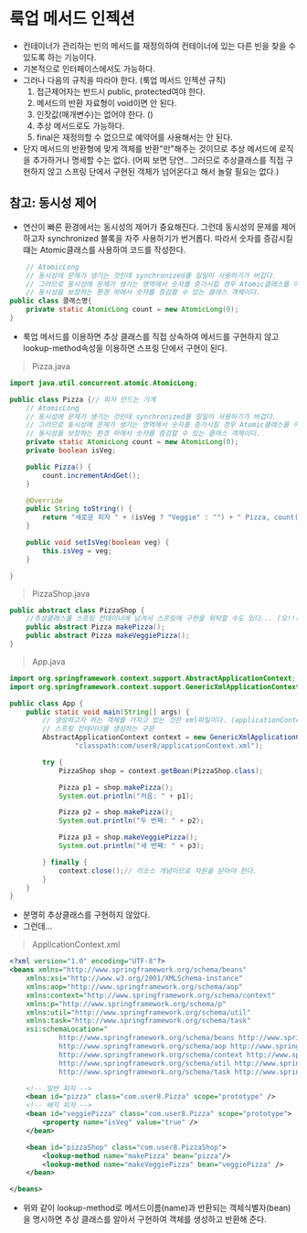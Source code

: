 # 룩업 메서드 인젝션

- 컨테이너가 관리하는 빈의 메서드를 재정의하여 컨테이너에 있는 다른 빈을 찾을 수 있도록 하는 기능이다.
- 기본적으로 인터페이스에서도 가능하다.
- 그러나 다음의 규칙을 따라야 한다. (룩업 메서드 인젝션 규칙)
  1. 접근제어자는 반드시 public, protected여야 한다.
  2. 메서드의 반환 자료형이 void이면 안 된다.
  3. 인잣값(매개변수)는 없어야 한다. ()
  4. 추상 메서드로도 가능하다.
  5. final은 재정의할 수 없으므로 예약어를 사용해서는 안 된다.
- 단지 메서드의 반환형에 맞게 객체를 반환"만"해주는 것이므로 추상 메서드에 로직을 추가하거나 명세할 수는 없다. (어찌 보면 당연.. 그러므로 추상클래스를 직접 구현하지 않고 스프링 단에서 구현된 객체가 넘어온다고 해서 놀랄 필요는 없다.)

## 참고: 동시성 제어

- 연산이 빠른 환경에서는 동시성의 제어가 중요해진다. 그런데 동시성의 문제를 제어하고자 synchronized 블록을 자주 사용하기가 번거롭다. 따라서 숫자를 증감시킬 떄는 Atomic클래스를 사용하여 코드를 작성한다.

```java
	// AtomicLong
	// 동시성에 문제가 생기는 것인데 synchronized를 일일이 사용하기가 버겁다.
	// 그러므로 동시성에 문제가 생기는 영역에서 숫자를 증가시킬 경우 Atomic클래스를 이용한다.
	// 동시성을 보장하는 환경 하에서 숫자를 증감할 수 있는 클래스 객체이다.
public class 클래스명{
	private static AtomicLong count = new AtomicLong(0);
}
```

- 룩업 메서드를 이용하면 추상 클래스를 직접 상속하여 메서드를 구현하지 않고 lookup-method속성을 이용하면 스프링 단에서 구현이 된다.

> Pizza.java

```java
import java.util.concurrent.atomic.AtomicLong;

public class Pizza {// 피자 만드는 기계
	// AtomicLong
	// 동시성에 문제가 생기는 것인데 synchronized를 일일이 사용하기가 버겁다.
	// 그러므로 동시성에 문제가 생기는 영역에서 숫자를 증가시킬 경우 Atomic클래스를 이용한다.
	// 동시성을 보장하는 환경 하에서 숫자를 증감할 수 있는 클래스 객체이다.
	private static AtomicLong count = new AtomicLong(0);
	private boolean isVeg;

	public Pizza() {
		count.incrementAndGet();
	}

	@Override
	public String toString() {
		return "새로운 피자 " + (isVeg ? "Veggie" : "") + " Pizza, count(" + count.get() + ")";
	}

	public void setIsVeg(boolean veg) {
		this.isVeg = veg;
	}

}

```

> PizzaShop.java

```java
public abstract class PizzaShop {
	//추상클래스를 스프링 컨테이너에 넘겨서 스프링에 구현을 위탁할 수도 있다... (오!!!???)
	public abstract Pizza makePizza();
	public abstract Pizza makeVeggiePizza();
}
```

> App.java

```java
import org.springframework.context.support.AbstractApplicationContext;
import org.springframework.context.support.GenericXmlApplicationContext;

public class App {
	public static void main(String[] args) {
		// 생성하고자 하는 객체를 가지고 있는 것은 xml파일이다. (applicationContext.xml)
		// 스프링 컨테이너를 생성하는 구문
		AbstractApplicationContext context = new GenericXmlApplicationContext(
				"classpath:com/user8/applicationContext.xml");

		try {
			PizzaShop shop = context.getBean(PizzaShop.class);

			Pizza p1 = shop.makePizza();
			System.out.println("처음: " + p1);

			Pizza p2 = shop.makePizza();
			System.out.println("두 번째: " + p2);

			Pizza p3 = shop.makeVeggiePizza();
			System.out.println("세 번째: " + p3);

		} finally {
			context.close();// 리소스 개념이므로 자원을 닫아야 한다.
		}
	}
}

```

- 분명히 추상클래스를 구현하지 않았다.
- 그런데...

> ApplicationContext.xml

```xml
<?xml version="1.0" encoding="UTF-8"?>
<beans xmlns="http://www.springframework.org/schema/beans"
	xmlns:xsi="http://www.w3.org/2001/XMLSchema-instance"
	xmlns:aop="http://www.springframework.org/schema/aop"
	xmlns:context="http://www.springframework.org/schema/context"
	xmlns:p="http://www.springframework.org/schema/p"
	xmlns:util="http://www.springframework.org/schema/util"
	xmlns:task="http://www.springframework.org/schema/task"
	xsi:schemaLocation="
		    http://www.springframework.org/schema/beans http://www.springframework.org/schema/beans/spring-beans.xsd
			http://www.springframework.org/schema/aop http://www.springframework.org/schema/aop/spring-aop.xsd
			http://www.springframework.org/schema/context http://www.springframework.org/schema/context/spring-context.xsd
			http://www.springframework.org/schema/util http://www.springframework.org/schema/util/spring-util.xsd
	        http://www.springframework.org/schema/task http://www.springframework.org/schema/task/spring-task.xsd">

	<!-- 일반 피자 -->
	<bean id="pizza" class="com.user8.Pizza" scope="prototype" />
	<!-- 배지 피자 -->
	<bean id="veggiePizza" class="com.user8.Pizza" scope="prototype">
		<property name="isVeg" value="true" />
	</bean>

	<bean id="pizzaShop" class="com.user8.PizzaShop">
		<lookup-method name="makePizza" bean="pizza"/>
		<lookup-method name="makeVeggiePizza" bean="veggiePizza" />
	</bean>

</beans>
```

- 위와 같이 lookup-method로 메서드이름(name)과 반환되는 객체식별자(bean)을 명시하면 추상 클래스를 알아서 구현하여 객체를 생성하고 반환해 준다.
